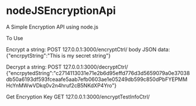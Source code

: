 # nodeJSEncryptionApi
A Simple Encryption API using node.js


To Use

Encrypt a string:
POST
127.0.0.1:3000/encryptCtrl/
body JSON data: {"encrpytString":"This is my secret string"}

Decrypt a string:
POST
127.0.0.1:3000/decryptCtrl/
{"encrpytedString":"c2714113031e71e2b6d95effd776d3d5659079a0e37038db50a6193df593fceaafe5aab7efb0603ae1e05249db599c850dPbFYEPMMHcYnMWwVDkq0v2n4hruf2cB5NKdXP4Yro"}

Get Encryption Key
GET
127.0.0.1:3000/encryptTestInfoCtrl/


